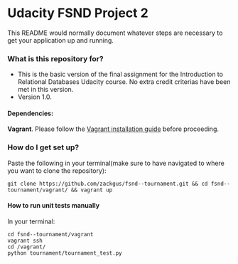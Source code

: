 # Udacity FSND Project 2 #

This README would normally document whatever steps are necessary to get your application up and running.

### What is this repository for? ###

* This is the basic version of the final assignment for the Introduction to Relational Databases Udacity course. No extra credit criterias have been met in this version.
* Version 1.0.

#### Dependencies: ####
**Vagrant**. Please follow the [Vagrant installation guide](https://docs.vagrantup.com/v2/installation/) before proceeding.

### How do I get set up? ###
Paste the following in your terminal(make sure to have navigated to where you want to clone the repository): 
~~~~
git clone https://github.com/zackgus/fsnd--tournament.git && cd fsnd--tournament/vagrant/ && vagrant up
~~~~

#### How to run unit tests manually ####
In your terminal:
~~~~
cd fsnd--tournament/vagrant
vagrant ssh
cd /vagrant/
python tournament/tournament_test.py
~~~~
